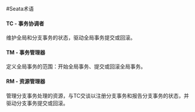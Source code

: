#Seata术语

#### TC - 事务协调者

维护全局和分支事务的状态，驱动全局事务提交或回滚。

#### TM - 事务管理器

定义全局事务的范围：开始全局事务、提交或回滚全局事务。

#### RM - 资源管理器

管理分支事务处理的资源，与TC交谈以注册分支事务和报告分支事务的状态，并驱动分支事务提交或回滚。
